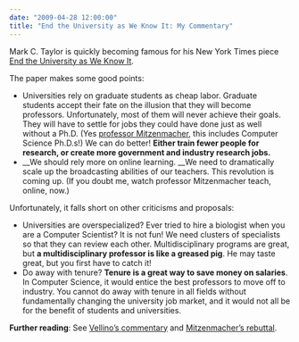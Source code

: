 ```yaml
---
date: "2009-04-28 12:00:00"
title: "End the University as We Know It: My Commentary"
---
```




Mark C. Taylor is quickly becoming famous for his New York Times piece [End the University as We Know It](http://www.nytimes.com/2009/04/27/opinion/27taylor.html?pagewanted=1). 

The paper makes some good points:

- Universities rely on graduate students as cheap labor. Graduate students accept their fate on the illusion that they will become professors. Unfortunately, most of them will never achieve their goals. They will have to settle for jobs they could have done just as well without a Ph.D. (Yes [professor Mitzenmacher](https://mybiasedcoin.blogspot.com/2009/04/taylor-editorial.html), this includes Computer Science Ph.D.s!) We can do better! __Either train fewer people for research, or create more government and industry research jobs.__
- __We should rely more on online learning. __We need to dramatically scale up the broadcasting abilities of our teachers. This revolution is coming up. (If you doubt me, watch professor Mitzenmacher teach, online, now.)


Unfortunately, it falls short on other criticisms and proposals:

- Universities are overspecialized? Ever tried to hire a biologist when you are a Computer Scientist? It is not fun! We need clusters of specialists so that they can review each other. Multidisciplinary programs are great, but __a multidisciplinary professor is like a greased pig__. He may taste great, but you first have to catch it!
- Do away with tenure? __Tenure is a great way to save money on salaries__. In Computer Science, it would entice the best professors to move off to industry. You cannot do away with tenure in all fields without fundamentally changing the university job market, and it would not all be for the benefit of students and universities.


__Further reading__: See [Vellino&rsquo;s commentary](http://synthese.wordpress.com/2009/04/28/end-of-universities/) and [Mitzenmacher&rsquo;s rebuttal](https://mybiasedcoin.blogspot.com/2009/04/taylor-editorial.html).

